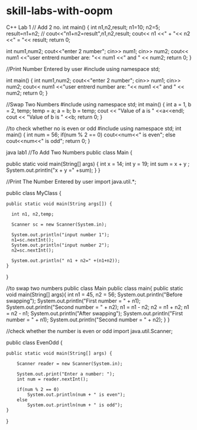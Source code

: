 # skill-labs-with-oopm
C++ Lab 1
// Add 2 no.
int main()
{
  int n1,n2,result;
  n1=10;
  n2=5;
  result=n1+n2;
  // cout<<"n1+n2=result",n1,n2,result;
  cout<< n1 <<" + "<< n2 <<" = "<< result;
  return 0;

  int num1,num2;
  cout<<"enter 2 number";
  cin>> num1;
  cin>> num2;
  cout<< num1 <<"user entrerd number are: "<< num1 <<" and " << num2;
  return 0;
}

//Print Number Entered by user
#include<iostream>
using namespace std;

int main()
{
  int num1,num2;
  cout<<"enter 2 number";
  cin>> num1;
  cin>> num2;
  cout<< num1 <<"user entrerd number are: "<< num1 <<" and " << num2;
  return 0;
}

 //Swap Two Numbers 
#include <iostream >
using namespace std; 
int main()
{
 int a = 1, b = 2, temp; 
 temp = a;
 a = b;
 b = temp;
 cout << "Value of a is " <<a<<endl; 
 cout << "Value of b is " <<b; 
 return 0;
}
  
 //to check whether no is even or odd 
#include <iostream>
using namespace std; 
int main()
{
 int num = 56; 
 if(num % 2 == 0)
  cout<<num<<" is even"; 
 else
  cout<<num<<" is odd"; return 0;
}
 
  java lab1
  //To Add Two Numbers
public class Main
{

 public static void main(String[] args)
 {
    int x = 14; int y = 19;
    int sum = x + y ;
    System.out.println("x + y =" +sum);
 }
}
  
//Print The Number Entered by user
import java.util.*;

public class MyClass {

    public static void main(String args[]) {

      int n1, n2,temp;

      Scanner sc = new Scanner(System.in);

      System.out.println("input number 1");
      n1=sc.nextInt();
      System.out.println("input number 2");
      n2=sc.nextInt();

      System.out.println(" n1 + n2=" +(n1+n2));
    }
}

//to swap two numbers public class Main
public class main{
   public static void main(String[] args){
    int n1 = 45, n2 = 56;
    System.out.println("Before swapping"); 
    System.out.println("First number = " + n1); 
    System.out.println("Second number = " + n2);
    n1 = n1 - n2;
    n2 = n1 + n2; 
    n1 = n2 - n1;
    System.out.println("After swapping");
    System.out.println("First number = " + n1); 
   System.out.println("Second number = " + n2);
 }
}

 //check whether the number is even or odd 
  import java.util.Scanner;

public class EvenOdd {

    public static void main(String[] args) {

        Scanner reader = new Scanner(System.in);

        System.out.print("Enter a number: ");
        int num = reader.nextInt();

        if(num % 2 == 0)
            System.out.println(num + " is even");
        else
            System.out.println(num + " is odd");
    }
}

  

 




